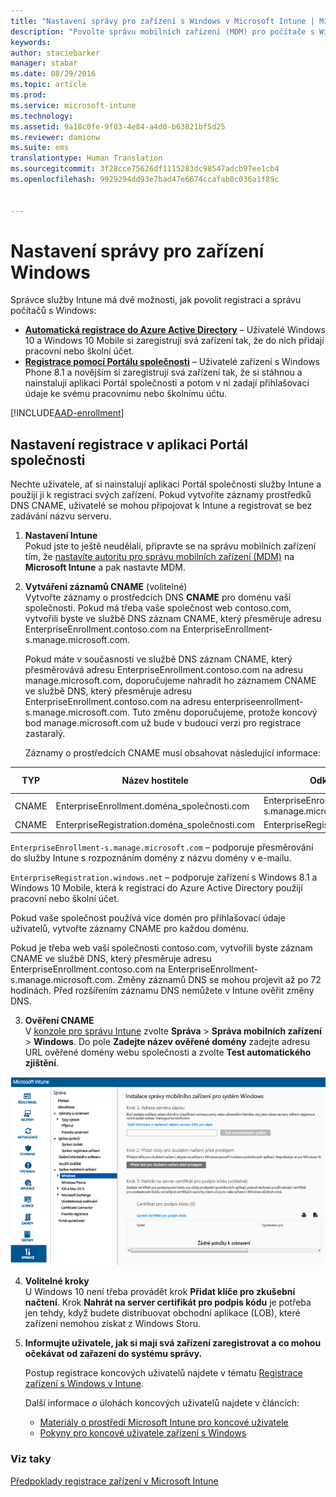 ```yaml
---
title: "Nastavení správy pro zařízení s Windows v Microsoft Intune | Microsoft Intune"
description: "Povolte správu mobilních zařízení (MDM) pro počítače s Windows včetně zařízení s Windows 10 pomocí služby Microsoft Intune."
keywords: 
author: staciebarker
manager: stabar
ms.date: 08/29/2016
ms.topic: article
ms.prod: 
ms.service: microsoft-intune
ms.technology: 
ms.assetid: 9a18c0fe-9f03-4e84-a4d0-b63821bf5d25
ms.reviewer: damionw
ms.suite: ems
translationtype: Human Translation
ms.sourcegitcommit: 3f28cce75626df1115283dc98547adcb97ee1cb4
ms.openlocfilehash: 9929294dd93e7bad47e6674ccafab0c036a1f89c


---
```


# <a name="set-up-windows-device-management"></a>Nastavení správy pro zařízení Windows

Správce služby Intune má dvě možnosti, jak povolit registraci a správu počítačů s Windows:

- **[Automatická registrace do Azure Active Directory](#azure-active-directory-enrollment)** – Uživatelé Windows 10 a Windows 10 Mobile si zaregistrují svá zařízení tak, že do nich přidají pracovní nebo školní účet.
- **[Registrace pomocí Portálu společnosti](#company-portal-app-enrollment)** – Uživatelé zařízení s Windows Phone 8.1 a novějším si zaregistrují svá zařízení tak, že si stáhnou a nainstalují aplikaci Portál společnosti a potom v ní zadají přihlašovací údaje ke svému pracovnímu nebo školnímu účtu.

[!INCLUDE[AAD-enrollment](../includes/win10-automatic-enrollment-aad.md)]

## <a name="set-up-company-portal-app-enrollment"></a>Nastavení registrace v aplikaci Portál společnosti
Nechte uživatele, ať si nainstalují aplikaci Portál společnosti služby Intune a použijí ji k registraci svých zařízení. Pokud vytvoříte záznamy prostředků DNS CNAME, uživatelé se mohou připojovat k Intune a registrovat se bez zadávání názvu serveru.

1. **Nastavení Intune**<br>
Pokud jste to ještě neudělali, připravte se na správu mobilních zařízení tím, že [nastavíte autoritu pro správu mobilních zařízení (MDM)](prerequisites-for-enrollment.md#set-mobile-device-management-authority) na **Microsoft Intune** a pak nastavte MDM.

2. **Vytváření záznamů CNAME** (volitelné)<br>Vytvořte záznamy o prostředcích DNS **CNAME** pro doménu vaší společnosti. Pokud má třeba vaše společnost web contoso.com, vytvořili byste ve službě DNS záznam CNAME, který přesměruje adresu EnterpriseEnrollment.contoso.com na EnterpriseEnrollment-s.manage.microsoft.com.

    Pokud máte v současnosti ve službě DNS záznam CNAME, který přesměrovává adresu EnterpriseEnrollment.contoso.com na adresu manage.microsoft.com, doporučujeme nahradit ho záznamem CNAME ve službě DNS, který přesměruje adresu EnterpriseEnrollment.contoso.com na adresu enterpriseenrollment-s.manage.microsoft.com. Tuto změnu doporučujeme, protože koncový bod manage.microsoft.com už bude v budoucí verzi pro registrace zastaralý.

    Záznamy o prostředcích CNAME musí obsahovat následující informace:

  |TYP|Název hostitele|Odkazuje na|Hodnota TTL|
  |--------|-------------|-------------|-------|
  |CNAME|EnterpriseEnrollment.doména_společnosti.com|EnterpriseEnrollment-s.manage.microsoft.com |1 hodina|
  |CNAME|EnterpriseRegistration.doména_společnosti.com|EnterpriseRegistration.windows.net|1 hodina|

  `EnterpriseEnrollment-s.manage.microsoft.com` – podporuje přesměrování do služby Intune s rozpoznáním domény z názvu domény v e-mailu.

  `EnterpriseRegistration.windows.net` – podporuje zařízení s Windows 8.1 a Windows 10 Mobile, která k registraci do Azure Active Directory použijí pracovní nebo školní účet.

  Pokud vaše společnost používá více domén pro přihlašovací údaje uživatelů, vytvořte záznamy CNAME pro každou doménu.

  Pokud je třeba web vaší společnosti contoso.com, vytvořili byste záznam CNAME ve službě DNS, který přesměruje adresu EnterpriseEnrollment.contoso.com na EnterpriseEnrollment-s.manage.microsoft.com. Změny záznamů DNS se mohou projevit až po 72 hodinách. Před rozšířením záznamu DNS nemůžete v Intune ověřit změny DNS.

3.  **Ověření CNAME**<br>V [konzole pro správu Intune](http://manage.microsoft.com) zvolte **Správa** &gt; **Správa mobilních zařízení** &gt; **Windows**. Do pole **Zadejte název ověřené domény** zadejte adresu URL ověřené domény webu společnosti a zvolte **Test automatického zjištění**.

  ![Dialogové okno správy zařízení s Windows](../media/enroll-intune-winenr.png)

4.  **Volitelné kroky**<br>U Windows 10 není třeba provádět krok **Přidat klíče pro zkušební načtení**. Krok **Nahrát na server certifikát pro podpis kódu** je potřeba jen tehdy, když budete distribuovat obchodní aplikace (LOB), které zařízení nemohou získat z Windows Storu.

6.  **Informujte uživatele, jak si mají svá zařízení zaregistrovat a co mohou očekávat od zařazení do systému správy.**

    Postup registrace koncových uživatelů najdete v tématu [Registrace zařízení s Windows v Intune](../enduser/enroll-your-device-in-intune-windows.md).

    Další informace o úlohách koncových uživatelů najdete v článcích:
      - [Materiály o prostředí Microsoft Intune pro koncové uživatele](what-to-tell-your-end-users-about-using-microsoft-intune.md)
      - [Pokyny pro koncové uživatele zařízení s Windows](../enduser/using-your-windows-device-with-intune.md)

### <a name="see-also"></a>Viz taky
[Předpoklady registrace zařízení v Microsoft Intune](prerequisites-for-enrollment.md)



<!--HONumber=Nov16_HO3-->



